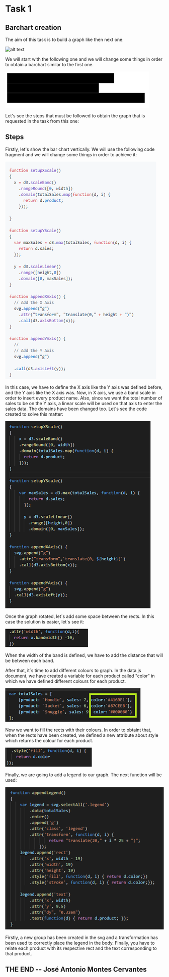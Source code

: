 # Task 1

## Barchart creation

The aim of this task is to build a graph like then next one:


![alt text](https://github.com/Chopinantonio/Modulo-07---Tarea-1/blob/master/Pictures/Gr%C3%A1fica%20Completa.png)


We will start with the following one and we will change some things in order to obtain a barchart similar to the first one.


![alt text](https://github.com/Chopinantonio/Modulo-07---Tarea-1/blob/master/Pictures/Original.png)

Let's see the steps that must be followed to obtain the graph that is requested in the task from this one:

## Steps

Firstly, let's show the bar chart vertically. We will use the following code fragment and we will change some things in order to achieve it:


![alt text](https://github.com/Chopinantonio/Modulo-07---Tarea-1/blob/master/Pictures/CodeToChangeXY.png)


In this case, we have to define the X axis like the Y axis was defined before, and the Y axis like the X axis was. Now, in X axis, we use a band scale in order to insert every product name. Also, since we want the total number of sales to be on the Y axis, a linear scale will be used on that axis to enter the sales data. The domains have been changed too. Let´s see the code created to solve this matter:


![alt text](https://github.com/Chopinantonio/Modulo-07---Tarea-1/blob/master/Pictures/Rotate.png)


Once the graph rotated, let´s add some space between the rects. In this case the solution is easier, let´s see it:


![alt text](https://github.com/Chopinantonio/Modulo-07---Tarea-1/blob/master/Pictures/Space%20between%20Rects.png)


When the width of the band is defined, we have to add the distance that will be between each band.

After that, it´s time to add different colours to graph. In the data.js document, we have created a variable for each product called "color" in which we have defined different colours for each product. 


![alt text](https://github.com/Chopinantonio/Modulo-07---Tarea-1/blob/master/Pictures/Data%20Color.png)


Now we want to fill the rects with their colours. In order to obtaint that, when the rects have been created, we defined a new attribute 
about style which returns the colour for each product. 


![alt text](https://github.com/Chopinantonio/Modulo-07---Tarea-1/blob/master/Pictures/Rects%20Color.png)


Finally, we are going to add a legend to our graph. The next function will be used:


![alt text](https://github.com/Chopinantonio/Modulo-07---Tarea-1/blob/master/Pictures/Legend.png)

Firstly, a new group has been created in the svg and a transformation has been used to correctly place the legend in the body. Finally, you have to relate each product with its respective rect and the text corresponding to that product.

## THE END -- José Antonio Montes Cervantes




